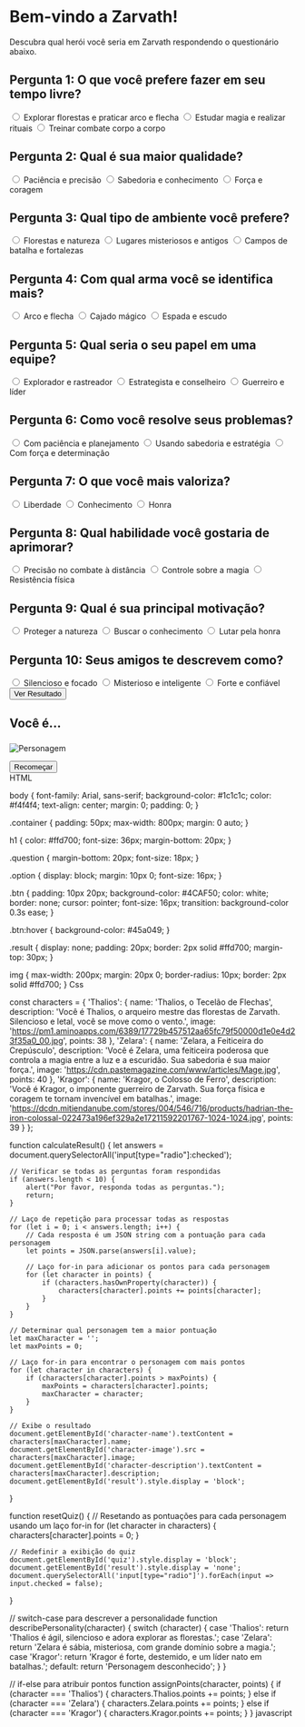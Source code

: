 <!DOCTYPE html>
<html lang="pt-br">
<head>
<meta charset="UTF-8">
<meta name="viewport" content="width=device-width, initialscale=1.0">
<title>Qual personagem de Zarvath você é?</title>
<link rel="stylesheet" href="styles.css">
</head>
<body>
<div class="container">
<h1>Bem-vindo a Zarvath!</h1>
<p>Descubra qual herói você seria em Zarvath respondendo o
questionário abaixo.</p>
</div class="container">
<div id="quiz">
<div class="question">
<h2>Pergunta 1: O que você prefere fazer em seu tempo
livre?</h2>
<label class="option">
<input type="radio" name="q1" value='{"Thalios": 2, "Zelara": 1,
"Kragor": 0}' > Explorar florestas e praticar arco e flecha
</label>
<label class="option">
<input type="radio" name="q1" value='{"Thalios": 1, "Zelara": 3,
"Kragor": 0}'> Estudar magia e realizar rituais
</label>
<label class="option">
<input type="radio" name="q1" value='{"Thalios": 0, "Zelara": 0,
"Kragor": 3}' > Treinar combate corpo a corpo
</label>
</div>
<h2>Pergunta 2: Qual é sua maior qualidade?</h2>
<label class="option">
<input type="radio" name="q2" value='{"Thalios": 3, "Zelara": 1,
"Kragor": 0}'> Paciência e precisão
</label>
<label class="option">
<input type="radio" name="q2" value='{"Thalios": 1, "Zelara": 3,
"Kragor": 0}'> Sabedoria e conhecimento
</label>
<label class="option">
<input type="radio" name="q2" value='{"Thalios": 0, "Zelara": 0,
"Kragor": 3}'> Força e coragem
</label>
<h2>Pergunta 3: Qual tipo de ambiente você prefere?</h2>
<label class="option">
<input type="radio" name="q3" value='{"Thalios": 3, "Zelara": 1,
"Kragor": 0}'> Florestas e natureza
</label>
<label class="option">
<input type="radio" name="q3" value='{"Thalios": 0, "Zelara": 3,
"Kragor": 1}'> Lugares misteriosos e antigos
</label>
<label class="option">
<input type="radio" name="q3" value='{"Thalios": 1, "Zelara": 0,
"Kragor": 3}'> Campos de batalha e fortalezas
</label>
<h2>Pergunta 4: Com qual arma você se identifica mais?</h2>
<label class="option">
<input type="radio" name="q4" value='{"Thalios": 3, "Zelara": 1,
"Kragor": 0}'> Arco e flecha
</label>
<label class="option">
<input type="radio" name="q4" value='{"Thalios": 0, "Zelara": 3,
"Kragor": 1}'> Cajado mágico
</label>
<label class="option">
<input type="radio" name="q4" value='{"Thalios": 1, "Zelara": 0,
"Kragor": 3}'> Espada e escudo
</label>
<h2>Pergunta 5: Qual seria o seu papel em uma equipe?</h2>
<label class="option">
<input type="radio" name="q5" value='{"Thalios": 3, "Zelara": 1,
"Kragor": 0}'> Explorador e rastreador
</label>
<label class="option">
<input type="radio" name="q5" value='{"Thalios": 0, "Zelara": 3,
"Kragor": 1}'> Estrategista e conselheiro
</label>
<label class="option">
<input type="radio" name="q5" value='{"Thalios": 1, "Zelara": 0,
"Kragor": 3}'> Guerreiro e líder
</label>
<h2>Pergunta 6: Como você resolve seus problemas?</h2>
<label class="option">
<input type="radio" name="q6" value='{"Thalios": 3, "Zelara": 1,
"Kragor": 0}'> Com paciência e planejamento
</label>
<label class="option">
<input type="radio" name="q6" value='{"Thalios": 0, "Zelara": 3,
"Kragor": 1}'> Usando sabedoria e estratégia
</label>
<label class="option">
<input type="radio" name="q6" value='{"Thalios": 1, "Zelara": 0,
"Kragor": 3}'> Com força e determinação
</label>
<h2>Pergunta 7: O que você mais valoriza?</h2>
<label class="option">
<input type="radio" name="q7" value='{"Thalios": 3, "Zelara": 1,
"Kragor": 0}'> Liberdade
</label>
<label class="option">
<input type="radio" name="q7" value='{"Thalios": 0, "Zelara": 3,
"Kragor": 1}'> Conhecimento
</label>
<label class="option">
<input type="radio" name="q7" value='{"Thalios": 1, "Zelara": 0,
"Kragor": 3}'> Honra
</label>
<h2>Pergunta 8: Qual habilidade você gostaria de aprimorar?</h2>
<label class="option">
<input type="radio" name="q8" value='{"Thalios": 3, "Zelara": 1,
"Kragor": 0}'> Precisão no combate à distância
</label>
<label class="option">
<input type="radio" name="q8" value='{"Thalios": 0, "Zelara": 3,
"Kragor": 1}'> Controle sobre a magia
</label>
<label class="option">
<input type="radio" name="q8" value='{"Thalios": 1, "Zelara": 0,
"Kragor": 3}'> Resistência física
</label>
<h2>Pergunta 9: Qual é sua principal motivação?</h2>
<label class="option">
<input type="radio" name="q9" value='{"Thalios": 3, "Zelara": 1,
"Kragor": 0}'> Proteger a natureza
</label>
<label class="option">
<input type="radio" name="q9" value='{"Thalios": 0, "Zelara": 3,
"Kragor": 1}'> Buscar o conhecimento
</label>
<label class="option">
<input type="radio" name="q9" value='{"Thalios": 1, "Zelara": 0,
"Kragor": 3}'> Lutar pela honra
</label>
<h2>Pergunta 10: Seus amigos te descrevem como?</h2>
<label class="option">
<input type="radio" name="q10" value='{"Thalios": 3, "Zelara": 1,
"Kragor": 0}'> Silencioso e focado
</label>
<label class="option">
<input type="radio" name="q10" value='{"Thalios": 0, "Zelara": 3,
"Kragor": 1}'> Misterioso e inteligente
</label>
<label class="option">
<input type="radio" name="q10" value='{"Thalios": 1, "Zelara": 0,
"Kragor": 3}'> Forte e confiável
</label>
</div quiz>
<!-- Repetir perguntas aqui com radio buttons... -->
<div>
<button class="btn" onclick="calculateResult()">Ver Resultado</button>
</div>
<div id="result" class="result">
<h2>Você é...</h2>
<h3 id="character-name"></h3>
<img id="character-image" src="" alt="Personagem">
<p id="character-description"></p>
<button class="btn" onclick="resetQuiz()">Recomeçar</button>
</div>
</div>
<script src="script.js"></script>
</body>
</html>
HTML

body {
    font-family: Arial, sans-serif;
    background-color: #1c1c1c;
    color: #f4f4f4;
    text-align: center;
    margin: 0;
    padding: 0;
}

.container {
    padding: 50px;
    max-width: 800px;
    margin: 0 auto;
}

h1 {
    color: #ffd700;
    font-size: 36px;
    margin-bottom: 20px;
}

.question {
    margin-bottom: 20px;
    font-size: 18px;
}

.option {
    display: block;
    margin: 10px 0;
    font-size: 16px;
}

.btn {
    padding: 10px 20px;
    background-color: #4CAF50;
    color: white;
    border: none;
    cursor: pointer;
    font-size: 16px;
    transition: background-color 0.3s ease;
}

.btn:hover {
    background-color: #45a049;
}

.result {
    display: none;
    padding: 20px;
    border: 2px solid #ffd700;
    margin-top: 30px;
}

img {
    max-width: 200px;
    margin: 20px 0;
    border-radius: 10px;
    border: 2px solid #ffd700;
} 
Css 

const characters = {
    'Thalios': {
        name: 'Thalios, o Tecelão de Flechas',
        description: 'Você é Thalios, o arqueiro mestre das florestas de Zarvath. Silencioso e letal, você se move como o vento.',
        image: 'https://pm1.aminoapps.com/6389/17729b457512aa65fc79f50000d1e0e4d23f35a0_00.jpg',
        points: 38
    },
    'Zelara': {
        name: 'Zelara, a Feiticeira do Crepúsculo',
        description: 'Você é Zelara, uma feiticeira poderosa que controla a magia entre a luz e a escuridão. Sua sabedoria é sua maior força.',
        image: 'https://cdn.pastemagazine.com/www/articles/Mage.jpg',
        points: 40
    },
    'Kragor': {
        name: 'Kragor, o Colosso de Ferro',
        description: 'Você é Kragor, o imponente guerreiro de Zarvath. Sua força física e coragem te tornam invencível em batalhas.',
        image: 'https://dcdn.mitiendanube.com/stores/004/546/716/products/hadrian-the-iron-colossal-022473a196ef329a2e17211592201767-1024-1024.jpg',
        points: 39
    }
};

function calculateResult() {
    let answers = document.querySelectorAll('input[type="radio"]:checked');
    
    // Verificar se todas as perguntas foram respondidas
    if (answers.length < 10) {
        alert("Por favor, responda todas as perguntas.");
        return;
    }

    // Laço de repetição para processar todas as respostas
    for (let i = 0; i < answers.length; i++) {
        // Cada resposta é um JSON string com a pontuação para cada personagem
        let points = JSON.parse(answers[i].value);
        
        // Laço for-in para adicionar os pontos para cada personagem
        for (let character in points) {
            if (characters.hasOwnProperty(character)) {
                characters[character].points += points[character];
            }
        }
    }

    // Determinar qual personagem tem a maior pontuação
    let maxCharacter = '';
    let maxPoints = 0;

    // Laço for-in para encontrar o personagem com mais pontos
    for (let character in characters) {
        if (characters[character].points > maxPoints) {
            maxPoints = characters[character].points;
            maxCharacter = character;
        }
    }

    // Exibe o resultado
    document.getElementById('character-name').textContent = characters[maxCharacter].name;
    document.getElementById('character-image').src = characters[maxCharacter].image;
    document.getElementById('character-description').textContent = characters[maxCharacter].description;
    document.getElementById('result').style.display = 'block';
}

function resetQuiz() {
    // Resetando as pontuações para cada personagem usando um laço for-in
    for (let character in characters) {
        characters[character].points = 0;
    }
    
    // Redefinir a exibição do quiz
    document.getElementById('quiz').style.display = 'block';
    document.getElementById('result').style.display = 'none';
    document.querySelectorAll('input[type="radio"]').forEach(input => input.checked = false);
}

// switch-case para descrever a personalidade
function describePersonality(character) {
    switch (character) {
        case 'Thalios':
            return 'Thalios é ágil, silencioso e adora explorar as florestas.';
        case 'Zelara':
            return 'Zelara é sábia, misteriosa, com grande domínio sobre a magia.';
        case 'Kragor':
            return 'Kragor é forte, destemido, e um líder nato em batalhas.';
        default:
            return 'Personagem desconhecido';
    }
}

// if-else para atribuir pontos
function assignPoints(character, points) {
    if (character === 'Thalios') {
        characters.Thalios.points += points;
    } else if (character === 'Zelara') {
        characters.Zelara.points += points;
    } else if (character === 'Kragor') {
        characters.Kragor.points += points;
    }
}
javascript

